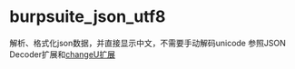# burpsuite_json_utf8
解析、格式化json数据，并直接显示中文，不需要手动解码unicode
参照JSON Decoder扩展和[changeU扩展](https://github.com/stayliv3/burpsuite-changeU)
